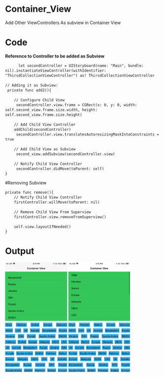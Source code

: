 # Container_View

Add Other ViewControllers As subview in Container View 

# Code

**Reference to Controller to be added as Subview**

          let secondController = UIStoryboard(name: "Main", bundle: nil).instantiateViewController(withIdentifier: "ThirsdCollectionViewController") as! ThirsdCollectionViewController

    // Adding it as Subview:
     private func add2(){

        // Configure Child View
         secondController.view.frame = CGRect(x: 0, y: 0, width: self.second_view.frame.size.width, height: self.second_view.frame.size.height)

        // Add Child View Controller
        addChild(secondController)
         secondController.view.translatesAutoresizingMaskIntoConstraints = true

        // Add Child View as Subview
         second_view.addSubview(secondController.view)

        // Notify Child View Controller
         secondController.didMove(toParent: self)
    }
    
#Removing Subview

    private func remove(){
        // Notify Child View Controller
        firstController.willMove(toParent: nil)

        // Remove Child View From Superview
        firstController.view.removeFromSuperview()

        self.view.layoutIfNeeded()
    }

# Output

<img src="ScreenShort/screen.jpg" width="40%">
<img src="ScreenShort/screen2.jpg" width="40%">
